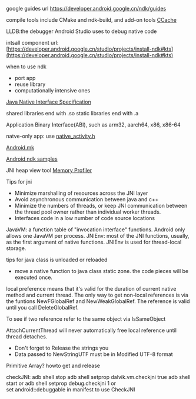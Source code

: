 google guides url https://developer.android.google.cn/ndk/guides

compile tools include CMake and ndk-build, and add-on tools [CCache](https://ccache.dev/)

LLDB:the debugger Android Studio uses to debug native code

intsall component url:[https://developer.android.google.cn/studio/projects/install-ndk#kts](https://developer.android.google.cn/studio/projects/install-ndk#kts)

when to use ndk
+ port app
+ reuse library
+ computationally intensive ones

[Java Native Interface Specification](https://docs.oracle.com/javase/7/docs/technotes/guides/jni/spec/jniTOC.html)

shared libraries end with .so 
static libraries end with .a

Application Binary Interface(ABI), such as arm32, aarch64, x86, x86-64

natve-only app: use [native_activity.h](https://developer.android.google.cn/ndk/guides/concepts#na)

[Android.mk](https://developer.android.google.cn/ndk/guides/android_mk)

[Android ndk samples](https://github.com/android/ndk-samples)

JNI heap view tool [Memory Profiler](https://developer.android.google.cn/studio/profile/memory-profiler#jni-references)

Tips for jni 
+ Minimize marshalling of resources across the JNI layer
+ Avoid asynchronous communication between java and c++
+ Minimize the numbers of threads, or keep JNI communication between the thread pool owner rather than individual worker threads.
+ Interfaces code in a low number of code source locations

JavaVM: a function table of "invocation interface" functions. Android only allows one JavaVM per process. 
JNIEnv: most of the JNI functions, usually, as the first argument of native functions. JNIEnv is used for thread-local storage. 

tips for java class is unloaded or reloaded
+ move a native function to java class static zone. the code pieces will be executed once.
  
local preference means that it's valid for the duration of current native method and current thread. The only way to get non-local references is via the funtions NewFGlobalRef and NewWeakGlobalRef. The reference is valid until you call DeleteGlobalRef.

To see if two reference refer to the same object via IsSameObject

AttachCurrentThread will never automatically free local reference until thread detaches.

+ Don't forget to Release the strings you 
+ Data passed to NewStringUTF must be in Modified UTF-8 format

Primitive Array? howto get and release

checkJNI: 
adb shell stop 
    adb shell setprop dalvik.vm.checkjni true 
    adb shell start 
or 
adb shell setprop debug.checkjni 1 
or  
set android::debuggable in manifest to use CheckJNI 

